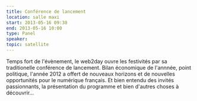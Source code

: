 ```yaml
---
title: Conférence de lancement
location: salle maxi
start: 2013-05-16 09:30
end: 2013-05-16 10:00
type: Panel
speaker: 
topic: satellite
---
```


Temps fort de l'évènement, le web2day ouvre les festivités par sa traditionelle conférence de lancement. Bilan économique de l'annnée, point politique, l'année 2012 a offert de nouveaux horizons et de nouvelles opportunités pour le numérique français. Et bien entendu des invités passionnants, la présentation du programme et bien d'autres choses à découvrir...